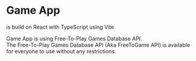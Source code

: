 # Game App

is build on React with TypeScript using Vite

Game App is using Free-To-Play Games Database API.<br/>
The Free-To-Play Games Database API (Aka FreeToGame API) is available for everyone to use without any restrictions.
